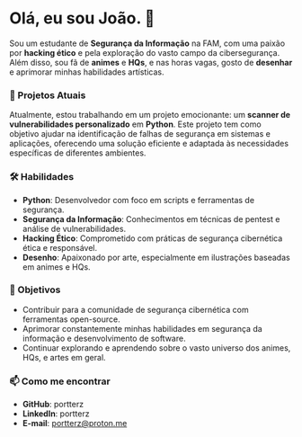 # Olá, eu sou João. 👋

Sou um estudante de **Segurança da Informação** na FAM, com uma paixão por **hacking ético** e pela exploração do vasto campo da cibersegurança. Além disso, sou fã de **animes** e **HQs**, e nas horas vagas, gosto de **desenhar** e aprimorar minhas habilidades artísticas.

### 🚀 Projetos Atuais
Atualmente, estou trabalhando em um projeto emocionante: um **scanner de vulnerabilidades personalizado** em **Python**. Este projeto tem como objetivo ajudar na identificação de falhas de segurança em sistemas e aplicações, oferecendo uma solução eficiente e adaptada às necessidades específicas de diferentes ambientes.

### 🛠️ Habilidades
- **Python**: Desenvolvedor com foco em scripts e ferramentas de segurança.
- **Segurança da Informação**: Conhecimentos em técnicas de pentest e análise de vulnerabilidades.
- **Hacking Ético**: Comprometido com práticas de segurança cibernética ética e responsável.
- **Desenho**: Apaixonado por arte, especialmente em ilustrações baseadas em animes e HQs.

### 🎯 Objetivos
- Contribuir para a comunidade de segurança cibernética com ferramentas open-source.
- Aprimorar constantemente minhas habilidades em segurança da informação e desenvolvimento de software.
- Continuar explorando e aprendendo sobre o vasto universo dos animes, HQs, e artes em geral.

### 📫 Como me encontrar
- **GitHub**: portterz
- **LinkedIn**: portterz
- **E-mail**: portterz@proton.me
